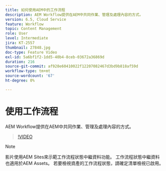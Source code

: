 ```yaml
---
title: 如何使用AEM中的工作流程
description: AEM Workflow提供在AEM中共同作業、管理及處理內容的方式。
version: 6.5, Cloud Service
feature: Workflow
topic: Content Management
role: User
level: Intermediate
jira: KT-2557
thumbnail: 27848.jpg
doc-type: Feature Video
exl-id: 5a6bf1f2-1dd5-40b4-8ceb-03672a36869d
duration: 216
source-git-commit: af928e60410022f12207082467d3bd9b818af59d
workflow-type: tm+mt
source-wordcount: '67'
ht-degree: 0%

---
```


# 使用工作流程

AEM Workflow提供在AEM中共同作業、管理及處理內容的方式。

>[!VIDEO](https://video.tv.adobe.com/v/27848?quality=12&learn=on)

>[!NOTE]
>
> 影片使用AEM Sites來示範工作流程狀態中繼資料功能。 工作流程狀態中繼資料也適用於AEM Assets。 若要檢視資產的工作流程狀態，請確定清單檢視已啟用。

